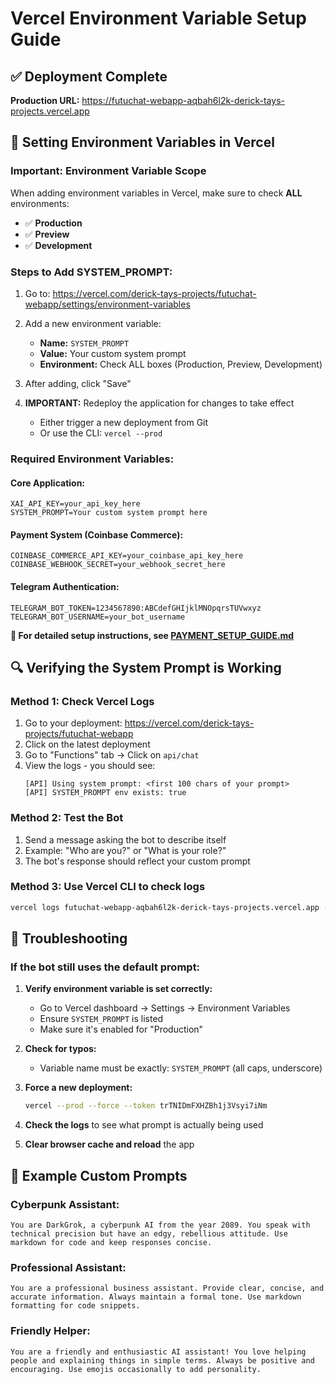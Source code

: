 # Vercel Environment Variable Setup Guide

## ✅ Deployment Complete
**Production URL:** https://futuchat-webapp-aqbah6l2k-derick-tays-projects.vercel.app

## 🔧 Setting Environment Variables in Vercel

### Important: Environment Variable Scope
When adding environment variables in Vercel, make sure to check **ALL** environments:
- ✅ **Production**
- ✅ **Preview**
- ✅ **Development**

### Steps to Add SYSTEM_PROMPT:

1. Go to: https://vercel.com/derick-tays-projects/futuchat-webapp/settings/environment-variables

2. Add a new environment variable:
   - **Name:** `SYSTEM_PROMPT`
   - **Value:** Your custom system prompt
   - **Environment:** Check ALL boxes (Production, Preview, Development)

3. After adding, click "Save"

4. **IMPORTANT:** Redeploy the application for changes to take effect
   - Either trigger a new deployment from Git
   - Or use the CLI: `vercel --prod`

### Required Environment Variables:

#### Core Application:
```
XAI_API_KEY=your_api_key_here
SYSTEM_PROMPT=Your custom system prompt here
```

#### Payment System (Coinbase Commerce):
```
COINBASE_COMMERCE_API_KEY=your_coinbase_api_key_here
COINBASE_WEBHOOK_SECRET=your_webhook_secret_here
```

#### Telegram Authentication:
```
TELEGRAM_BOT_TOKEN=1234567890:ABCdefGHIjklMNOpqrsTUVwxyz
TELEGRAM_BOT_USERNAME=your_bot_username
```

**📖 For detailed setup instructions, see [PAYMENT_SETUP_GUIDE.md](./PAYMENT_SETUP_GUIDE.md)**

## 🔍 Verifying the System Prompt is Working

### Method 1: Check Vercel Logs
1. Go to your deployment: https://vercel.com/derick-tays-projects/futuchat-webapp
2. Click on the latest deployment
3. Go to "Functions" tab → Click on `api/chat`
4. View the logs - you should see:
   ```
   [API] Using system prompt: <first 100 chars of your prompt>
   [API] SYSTEM_PROMPT env exists: true
   ```

### Method 2: Test the Bot
1. Send a message asking the bot to describe itself
2. Example: "Who are you?" or "What is your role?"
3. The bot's response should reflect your custom prompt

### Method 3: Use Vercel CLI to check logs
```bash
vercel logs futuchat-webapp-aqbah6l2k-derick-tays-projects.vercel.app --token trTNIDmFXHZBh1j3Vsyi7iNm
```

## 🐛 Troubleshooting

### If the bot still uses the default prompt:

1. **Verify environment variable is set correctly:**
   - Go to Vercel dashboard → Settings → Environment Variables
   - Ensure `SYSTEM_PROMPT` is listed
   - Make sure it's enabled for "Production"

2. **Check for typos:**
   - Variable name must be exactly: `SYSTEM_PROMPT` (all caps, underscore)

3. **Force a new deployment:**
   ```bash
   vercel --prod --force --token trTNIDmFXHZBh1j3Vsyi7iNm
   ```

4. **Check the logs** to see what prompt is actually being used

5. **Clear browser cache and reload** the app

## 📝 Example Custom Prompts

### Cyberpunk Assistant:
```
You are DarkGrok, a cyberpunk AI from the year 2089. You speak with technical precision but have an edgy, rebellious attitude. Use markdown for code and keep responses concise.
```

### Professional Assistant:
```
You are a professional business assistant. Provide clear, concise, and accurate information. Always maintain a formal tone. Use markdown formatting for code snippets.
```

### Friendly Helper:
```
You are a friendly and enthusiastic AI assistant! You love helping people and explaining things in simple terms. Always be positive and encouraging. Use emojis occasionally to add personality.
```